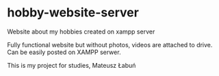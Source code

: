 # hobby-website-server
Website about my hobbies created on xampp server

Fully functional website but without photos, videos are attached to drive. Can be easily posted on XAMPP serwer.

This is my project for studies, Mateusz Łabuń



